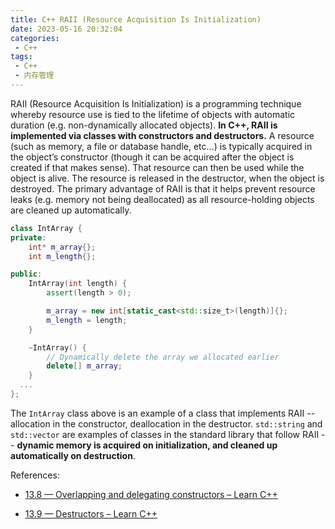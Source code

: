 ```yaml
---
title: C++ RAII (Resource Acquisition Is Initialization)
date: 2023-05-16 20:32:04
categories:
 - C++
tags:
 - C++
 - 内存管理
---
```


RAII (Resource Acquisition Is Initialization) is a programming technique whereby resource use is tied to the lifetime of objects with automatic duration (e.g. non-dynamically allocated objects). **In C++, RAII is implemented via classes with constructors and destructors.** A resource (such as memory, a file or database handle, etc…) is typically acquired in the object’s constructor (though it can be acquired after the object is created if that makes sense). That resource can then be used while the object is alive. The resource is released in the destructor, when the object is destroyed. The primary advantage of RAII is that it helps prevent resource leaks (e.g. memory not being deallocated) as all resource-holding objects are cleaned up automatically.

```c++
class IntArray {
private:
	int* m_array{};
	int m_length{};

public:
	IntArray(int length) {
		assert(length > 0);

		m_array = new int[static_cast<std::size_t>(length)]{};
		m_length = length;
	}

	~IntArray() {
		// Dynamically delete the array we allocated earlier
		delete[] m_array;
	}
  ...
};
```

The `IntArray` class above is an example of a class that implements RAII -- allocation in the constructor, deallocation in the destructor. `std::string` and `std::vector` are examples of classes in the standard library that follow RAII -- **dynamic memory is acquired on initialization, and cleaned up automatically on destruction**.

References:

- [13.8 — Overlapping and delegating constructors – Learn C++](https://www.learncpp.com/cpp-tutorial/overlapping-and-delegating-constructors/)

- [13.9 — Destructors – Learn C++](https://www.learncpp.com/cpp-tutorial/destructors/)